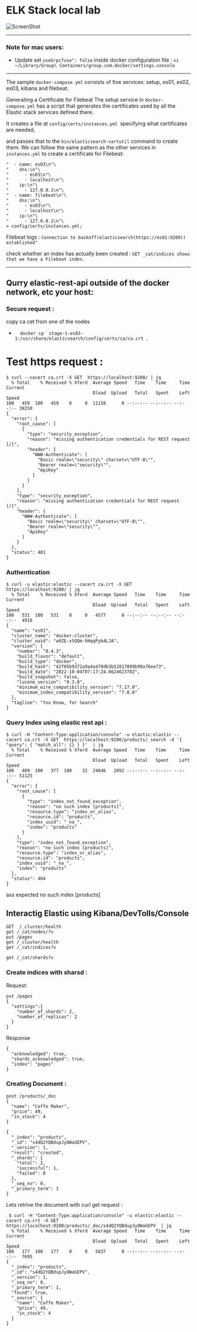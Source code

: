
# ELK Stack local lab
![ScreenShot](screenshots/local-lab-elk.jpg)

---








### Note for mac users:

* Update set ```useGrpcfuse": false``` inside  docker configuration file : ```vi  ~/Library/Group\ Containers/group.com.docker/settings.console```


---





The sample ```docker-compose.yml``` consists of five services: setup, es01, es02, es03, kibana and filebeat. 


Generating a Certificate for Filebeat
The setup service in ```docker-compose.yml``` has a script that generates the certificates used by all the Elastic stack services defined there. 

It creates a file at ```config/certs/instances.yml ```specifying what certificates are needed,

and passes that to the ```bin/elasticsearch-certutil``` command to create them. We can follow the same pattern as the other services in ```instances.yml``` to create a certificate for Filebeat:
```
"  - name: es03\n"\
"    dns:\n"\
"      - es03\n"\
"      - localhost\n"\
"    ip:\n"\
"      - 127.0.0.1\n"\
"  - name: filebeat\n"\
"    dns:\n"\
"      - es03\n"\
"      - localhost\n"\
"    ip:\n"\
"      - 127.0.0.1\n"\
> config/certs/instances.yml;
```



Filebeat logs : ```Connection to backoff(elasticsearch(https://es01:9200)) established"```



check whether an index has actually been created : ``` GET _cat/indices shows that we have a Filebeat index. ```

---






## Qurry elastic-rest-api outside of the docker network, etc your host:
### Secure request : 
copy ca cet from one of the nodes

- ```  docker cp  stage-1-es03-1:/usr/share/elasticsearch/config/certs/ca/ca.crt .```




# Test https request : 
```console
$ curl --cacert ca.crt -X GET  https://localhost:9200/ | jq
  % Total    % Received % Xferd  Average Speed   Time    Time     Time  Current
                                 Dload  Upload   Total   Spent    Left  Speed
100   459  100   459    0     0  11158      0 --:--:-- --:--:-- --:--:-- 38250
{
  "error": {
    "root_cause": [
      {
        "type": "security_exception",
        "reason": "missing authentication credentials for REST request [/]",
        "header": {
          "WWW-Authenticate": [
            "Basic realm=\"security\" charset=\"UTF-8\"",
            "Bearer realm=\"security\"",
            "ApiKey"
          ]
        }
      }
    ],
    "type": "security_exception",
    "reason": "missing authentication credentials for REST request [/]",
    "header": {
      "WWW-Authenticate": [
        "Basic realm=\"security\" charset=\"UTF-8\"",
        "Bearer realm=\"security\"",
        "ApiKey"
      ]
    }
  },
  "status": 401
}
```

### Authentication

```console
$ curl -u elastic:elastic --cacert ca.crt -X GET  https://localhost:9200/ | jq
  % Total    % Received % Xferd  Average Speed   Time    Time     Time  Current
                                 Dload  Upload   Total   Spent    Left  Speed
100   531  100   531    0     0   4577      0 --:--:-- --:--:-- --:--:--  4916
{
  "name": "es01",
  "cluster_name": "docker-cluster",
  "cluster_uuid": "w0ZE-x5QQm-hHqqPyb4LJA",
  "version": {
    "number": "8.4.3",
    "build_flavor": "default",
    "build_type": "docker",
    "build_hash": "42f05b9372a9a4a470db3b52817899b99a76ee73",
    "build_date": "2022-10-04T07:17:24.662462378Z",
    "build_snapshot": false,
    "lucene_version": "9.3.0",
    "minimum_wire_compatibility_version": "7.17.0",
    "minimum_index_compatibility_version": "7.0.0"
  },
  "tagline": "You Know, for Search"
}

```



### Query Index using elastic rest api  :
```console
$ curl -H "Content-Type:application/console" -u elastic:elastic --cacert ca.crt -X GET  https://localhost:9200/products/_search -d '{ "query": { "match_all": {} } }'  | jq
  % Total    % Received % Xferd  Average Speed   Time    Time     Time  Current
                                 Dload  Upload   Total   Spent    Left  Speed
100   409  100   377  100    32  24646   2092 --:--:-- --:--:-- --:--:-- 51125
{
  "error": {
    "root_cause": [
      {
        "type": "index_not_found_exception",
        "reason": "no such index [products]",
        "resource.type": "index_or_alias",
        "resource.id": "products",
        "index_uuid": "_na_",
        "index": "products"
      }
    ],
    "type": "index_not_found_exception",
    "reason": "no such index [products]",
    "resource.type": "index_or_alias",
    "resource.id": "products",
    "index_uuid": "_na_",
    "index": "products"
  },
  "status": 404
}
```
ass expected no such index [products] 



## Interactig Elastic using Kibana/DevTolls/Console

```
GET  /_cluster/health
get /_cat/nodes/?v
put /pages
get /_cluster/health
get /_cat/indices?v

get /_cat/shards?v
```

### Create indices with sharsd :


Request:

```
put /pages
{
  "settings":{
    "number_of_shards": 2,
    "number_of_replicas": 2
  }
}

```
Response 
``` 
{
  "acknowledged": true,
  "shards_acknowledged": true,
  "index": "pages"
}

```

### Creating Document : 
```
post /products/_doc
{
  "name": "Coffe Maker",
  "price": 49,
  "in_stock": 4
} 
```


``` console
{
  "_index": "products",
  "_id": "s4dQ2YQBdupJyOWaGEPV",
  "_version": 1,
  "result": "created",
  "_shards": {
    "total": 2,
    "successful": 1,
    "failed": 0
  },
  "_seq_no": 0,
  "_primary_term": 1
}
```

Lets retrive the document with curl get request : 
```console
 $ curl -H "Content-Type:application/console" -u elastic:elastic --cacert ca.crt -X GET  https://localhost:9200/products/_doc/s4dQ2YQBdupJyOWaGEPV  | jq
  % Total    % Received % Xferd  Average Speed   Time    Time     Time  Current
                                 Dload  Upload   Total   Spent    Left  Speed
100   177  100   177    0     0   5837      0 --:--:-- --:--:-- --:--:--  7695
{
  "_index": "products",
  "_id": "s4dQ2YQBdupJyOWaGEPV",
  "_version": 1,
  "_seq_no": 0,
  "_primary_term": 1,
  "found": true,
  "_source": {
    "name": "Coffe Maker",
    "price": 49,
    "in_stock": 4
  }
}
```